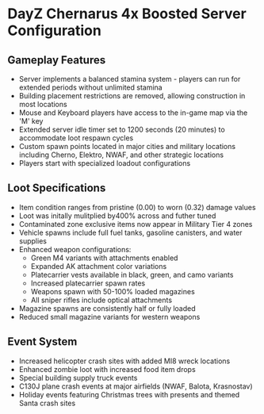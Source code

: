 # DayZ Chernarus 4x Boosted Server Configuration

## Gameplay Features

* Server implements a balanced stamina system - players can run for extended periods without unlimited stamina
* Building placement restrictions are removed, allowing construction in most locations
* Mouse and Keyboard players have access to the in-game map via the 'M' key
* Extended server idle timer set to 1200 seconds (20 minutes) to accommodate loot respawn cycles
* Custom spawn points located in major cities and military locations including Cherno, Elektro, NWAF, and other strategic locations
* Players start with specialized loadout configurations

## Loot Specifications

* Item condition ranges from pristine (0.00) to worn (0.32) damage values
* Loot was initally mulitplied by400% across and futher tuned
* Contaminated zone exclusive items now appear in Military Tier 4 zones
* Vehicle spawns include full fuel tanks, gasoline canisters, and water supplies
* Enhanced weapon configurations:
  * Green M4 variants with attachments enabled
  * Expanded AK attachment color variations
  * Platecarrier vests available in black, green, and camo variants
  * Increased platecarrier spawn rates
  * Weapons spawn with 50-100% loaded magazines
  * All sniper rifles include optical attachments
* Magazine spawns are consistently half or fully loaded
* Reduced small magazine variants for western weapons

## Event System

* Increased helicopter crash sites with added MI8 wreck locations
* Enhanced zombie loot with increased food item drops
* Special building supply truck events
* C130J plane crash events at major airfields (NWAF, Balota, Krasnostav)
* Holiday events featuring Christmas trees with presents and themed Santa crash sites
